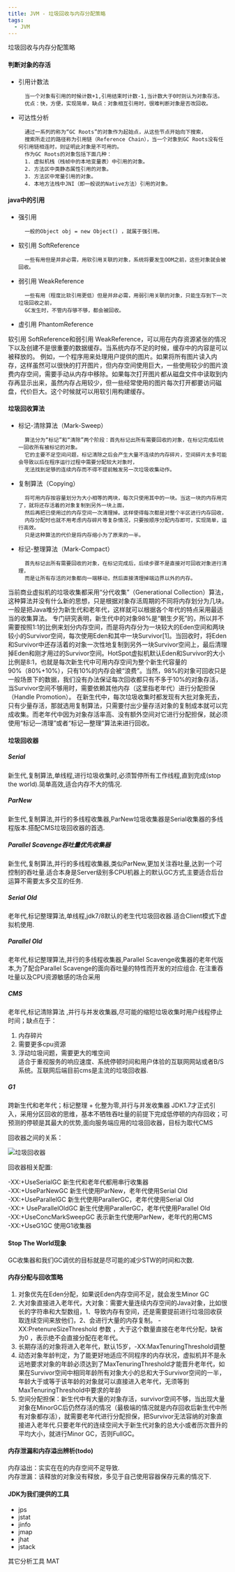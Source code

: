 ```yaml
---
title: JVM - 垃圾回收与内存分配策略
tags:
  - JVM
---
```


垃圾回收与内存分配策略

#### 判断对象的存活

- 引用计数法

        当一个对象有引用的时候计数+1,引用结束时计数-1,当计数大于0时则认为对象存活。
        优点：快，方便，实现简单，缺点：对象相互引用时，很难判断对象是否改回收。

- 可达性分析

        通过一系列的称为“GC Roots”的对象作为起始点，从这些节点开始向下搜索，
        搜索所走过的路径称为引用链（Reference Chain），当一个对象到GC Roots没有任何引用链相连时，则证明此对象是不可用的。
        作为GC Roots的对象包括下面几种：
        1. 虚拟机栈（栈帧中的本地变量表）中引用的对象。
        2. 方法区中类静态属性引用的对象。
        3. 方法区中常量引用的对象。
        4. 本地方法栈中JNI（即一般说的Native方法）引用的对象。

#### java中的引用

- 强引用

        一般的Object obj = new Object() ，就属于强引用。

- 软引用 SoftReference

        一些有用但是并非必需，用软引用关联的对象，系统将要发生OOM之前，这些对象就会被回收。

- 弱引用 WeakReference

        一些有用（程度比软引用更低）但是并非必需，用弱引用关联的对象，只能生存到下一次垃圾回收之前，
        GC发生时，不管内存够不够，都会被回收。

- 虚引用 PhantomReference

软引用 SoftReference和弱引用 WeakReference，可以用在内存资源紧张的情况下以及创建不是很重要的数据缓存。当系统内存不足的时候，缓存中的内容是可以被释放的。
例如，一个程序用来处理用户提供的图片。如果将所有图片读入内存，这样虽然可以很快的打开图片，但内存空间使用巨大，一些使用较少的图片浪费内存空间，需要手动从内存中移除。如果每次打开图片都从磁盘文件中读取到内存再显示出来，虽然内存占用较少，但一些经常使用的图片每次打开都要访问磁盘，代价巨大。这个时候就可以用软引用构建缓存。

#### 垃圾回收算法

- 标记-清除算法（Mark-Sweep）

        算法分为“标记”和“清除”两个阶段：首先标记出所有需要回收的对象，在标记完成后统一回收所有被标记的对象。
        它的主要不足空间问题，标记清除之后会产生大量不连续的内存碎片，空间碎片太多可能会导致以后在程序运行过程中需要分配较大对象时，
        无法找到足够的连续内存而不得不提前触发另一次垃圾收集动作。

- 复制算法（Copying）

        将可用内存按容量划分为大小相等的两块，每次只使用其中的一块。当这一块的内存用完了，就将还存活着的对象复制到另外一块上面，
        然后再把已使用过的内存空间一次清理掉。这样使得每次都是对整个半区进行内存回收，
        内存分配时也就不用考虑内存碎片等复杂情况，只要按顺序分配内存即可，实现简单，运行高效。
        只是这种算法的代价是将内存缩小为了原来的一半。

- 标记-整理算法（Mark-Compact）

        首先标记出所有需要回收的对象，在标记完成后，后续步骤不是直接对可回收对象进行清理，
        而是让所有存活的对象都向一端移动，然后直接清理掉端边界以外的内存。

当前商业虚拟机的垃圾收集都采用“分代收集”（Generational Collection）算法，这种算法并没有什么新的思想，只是根据对象存活周期的不同将内存划分为几块。一般是把Java堆分为新生代和老年代，这样就可以根据各个年代的特点采用最适当的收集算法。
专门研究表明，新生代中的对象98%是“朝生夕死”的，所以并不需要按照1:1的比例来划分内存空间，而是将内存分为一块较大的Eden空间和两块较小的Survivor空间，每次使用Eden和其中一块Survivor[1]。当回收时，将Eden和Survivor中还存活着的对象一次性地复制到另外一块Survivor空间上，最后清理掉Eden和刚才用过的Survivor空间。HotSpot虚拟机默认Eden和Survivor的大小比例是8:1，也就是每次新生代中可用内存空间为整个新生代容量的90%（80%+10%），只有10%的内存会被“浪费”。当然，98%的对象可回收只是一般场景下的数据，我们没有办法保证每次回收都只有不多于10%的对象存活，当Survivor空间不够用时，需要依赖其他内存（这里指老年代）进行分配担保（Handle Promotion）。
在新生代中，每次垃圾收集时都发现有大批对象死去，只有少量存活，那就选用复制算法，只需要付出少量存活对象的复制成本就可以完成收集。而老年代中因为对象存活率高、没有额外空间对它进行分配担保，就必须使用“标记—清理”或者“标记—整理”算法来进行回收。


#### 垃圾回收器


##### Serial

新生代,复制算法,单线程,进行垃圾收集时,必须暂停所有工作线程,直到完成(stop the world).简单高效,适合内存不大的情况.

##### ParNew

新生代,复制算法,并行的多线程收集器,ParNew垃圾收集器是Serial收集器的多线程版本.搭配CMS垃圾回收器的首选.

##### Parallel Scavenge吞吐量优先收集器

新生代,复制算法,并行的多线程收集器,类似ParNew,更加关注吞吐量,达到一个可控制的吞吐量.适合本身是Server级别多CPU机器上的默认GC方式,主要适合后台运算不需要太多交互的任务.

##### Serial Old

老年代,标记整理算法,单线程,jdk7/8默认的老生代垃圾回收器.适合Client模式下虚拟机使用.


##### Parallel Old

老年代,标记整理算法,并行的多线程收集器,Parallel Scavenge收集器的老年代版本,为了配合Parallel Scavenge的面向吞吐量的特性而开发的对应组合. 在注重吞吐量以及CPU资源敏感的场合采用


##### CMS

老年代,标记清除算法 ,并行与并发收集器,尽可能的缩短垃圾收集时用户线程停止时间；缺点在于：
1. 内存碎片
2. 需要更多cpu资源
3. 浮动垃圾问题，需要更大的堆空间  
适合于重视服务的响应速度、系统停顿时间和用户体验的互联网网站或者B/S系统。互联网后端目前cms是主流的垃圾回收器.

##### G1

跨新生代和老年代；标记整理 + 化整为零,并行与并发收集器    JDK1.7才正式引入，采用分区回收的思维，基本不牺牲吞吐量的前提下完成低停顿的内存回收；可预测的停顿是其最大的优势,面向服务端应用的垃圾回收器，目标为取代CMS


回收器之间的关系：

![垃圾回收器](http://image.tupelo.top/%E5%9E%83%E5%9C%BE%E5%9B%9E%E6%94%B6.jpg)


回收器相关配置:

-XX:+UseSerialGC 新生代和老年代都用串行收集器     
-XX:+UseParNewGC 新生代使用ParNew，老年代使用Serial Old        
-XX:+UseParallelGC 新生代使用ParallerGC，老年代使用Serial Old      
-XX:+ UseParallelOldGC 新生代使用ParallerGC，老年代使用Parallel Old        
-XX:+UseConcMarkSweepGC 表示新生代使用ParNew，老年代的用CMS      
-XX:+UseG1GC 使用G1收集器        


#### Stop The World现象

GC收集器和我们GC调优的目标就是尽可能的减少STW的时间和次数.


#### 内存分配与回收策略

1. 对象优先在Eden分配，如果说Eden内存空间不足，就会发生Minor GC
2. 大对象直接进入老年代，大对象：需要大量连续内存空间的Java对象，比如很长的字符串和大型数组，1、导致内存有空间，还是需要提前进行垃圾回收获取连续空间来放他们，2、会进行大量的内存复制。
-XX:PretenureSizeThreshold 参数 ，大于这个数量直接在老年代分配，缺省为0 ，表示绝不会直接分配在老年代。
3. 长期存活的对象将进入老年代，默认15岁，-XX:MaxTenuringThreshold调整
4. 动态对象年龄判定，为了能更好地适应不同程序的内存状况，虚拟机并不是永远地要求对象的年龄必须达到了MaxTenuringThreshold才能晋升老年代，如果在Survivor空间中相同年龄所有对象大小的总和大于Survivor空间的一半，年龄大于或等于该年龄的对象就可以直接进入老年代，无须等到MaxTenuringThreshold中要求的年龄
5. 空间分配担保：新生代中有大量的对象存活，survivor空间不够，当出现大量对象在MinorGC后仍然存活的情况（最极端的情况就是内存回收后新生代中所有对象都存活），就需要老年代进行分配担保，把Survivor无法容纳的对象直接进入老年代.只要老年代的连续空间大于新生代对象的总大小或者历次晋升的平均大小，就进行Minor GC，否则FullGC。
   

#### 内存泄漏和内存溢出辨析(todo)

内存溢出：实实在在的内存空间不足导致.         
内存泄漏：该释放的对象没有释放，多见于自己使用容器保存元素的情况下.          

#### JDK为我们提供的工具 

- jps 
- jstat
- jinfo 
- jmap
- jhat
- jstack

其它分析工具 MAT
    
 
